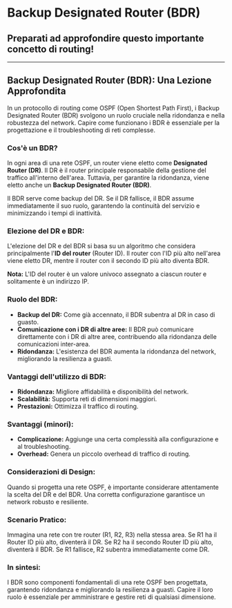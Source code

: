 # Backup Designated Router (BDR)

## Preparati ad approfondire questo importante concetto di routing!

-------------------------------------

## Backup Designated Router (BDR): Una Lezione Approfondita

In un protocollo di routing come OSPF (Open Shortest Path First), i Backup Designated Router (BDR) svolgono un ruolo cruciale nella ridondanza e nella robustezza del network.  Capire come funzionano i BDR è essenziale per la progettazione e il troubleshooting di reti complesse.

### Cos'è un BDR?

In ogni area di una rete OSPF, un router viene eletto come **Designated Router (DR)**.  Il DR è il router principale responsabile della gestione del traffico all'interno dell'area.  Tuttavia, per garantire la ridondanza, viene eletto anche un **Backup Designated Router (BDR)**.

Il BDR serve come backup del DR.  Se il DR fallisce, il BDR assume immediatamente il suo ruolo, garantendo la continuità del servizio e minimizzando i tempi di inattività.

### Elezione del DR e BDR:

L'elezione del DR e del BDR si basa su un algoritmo che considera principalmente l'**ID del router** (Router ID).  Il router con l'ID più alto nell'area viene eletto DR, mentre il router con il secondo ID più alto diventa BDR.

**Nota:**  L'ID del router è un valore univoco assegnato a ciascun router e solitamente è un indirizzo IP.

### Ruolo del BDR:

* **Backup del DR:**  Come già accennato, il BDR subentra al DR in caso di guasto.
* **Comunicazione con i DR di altre aree:**  Il BDR può comunicare direttamente con i DR di altre aree, contribuendo alla ridondanza delle comunicazioni inter-area.
* **Ridondanza:**  L'esistenza del BDR aumenta la ridondanza del network, migliorando la resilienza a guasti.

### Vantaggi dell'utilizzo di BDR:

* **Ridondanza:**  Migliore affidabilità e disponibilità del network.
* **Scalabilità:**  Supporta reti di dimensioni maggiori.
* **Prestazioni:**  Ottimizza il traffico di routing.

### Svantaggi (minori):

* **Complicazione:**  Aggiunge una certa complessità alla configurazione e al troubleshooting.
* **Overhead:**  Genera un piccolo overhead di traffico di routing.

### Considerazioni di Design:

Quando si progetta una rete OSPF, è importante considerare attentamente la scelta del DR e del BDR.  Una corretta configurazione garantisce un network robusto e resiliente.

### Scenario Pratico:

Immagina una rete con tre router (R1, R2, R3) nella stessa area.  Se R1 ha il Router ID più alto, diventerà il DR.  Se R2 ha il secondo Router ID più alto, diventerà il BDR.  Se R1 fallisce, R2 subentra immediatamente come DR.

### In sintesi:

I BDR sono componenti fondamentali di una rete OSPF ben progettata, garantendo ridondanza e migliorando la resilienza a guasti.  Capire il loro ruolo è essenziale per amministrare e gestire reti di qualsiasi dimensione.